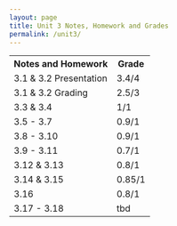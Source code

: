 ```yaml
---
layout: page
title: Unit 3 Notes, Homework and Grades
permalink: /unit3/
---
```


<table>
  <tr>
    <th>Notes and Homework</th>
    <th>Grade</th>
  </tr>
  <tr>
    <td>3.1 & 3.2 Presentation</td>
    <td>3.4/4</td>
  </tr>
  <tr>
    <td>3.1 & 3.2 Grading</td>
    <td>2.5/3</td>
  </tr>
  <tr>
    <td>3.3 & 3.4</td>
    <td>1/1</td>
  </tr>
  <tr>
    <td>3.5 - 3.7</td>
    <td>0.9/1</td>
  </tr>
  <tr>
    <td>3.8 - 3.10</td>
    <td>0.9/1</td>
  </tr>
  <tr>
    <td>3.9 - 3.11</td>
    <td>0.7/1</td>
  </tr>
    <tr>
    <td>3.12 & 3.13</td>
    <td>0.8/1</td>
  </tr>
    <tr>
    <td>3.14 & 3.15</td>
    <td>0.85/1</td>
  </tr>
    <tr>
    <td>3.16</td>
    <td>0.8/1</td>
  </tr>
    <tr>
    <td>3.17 - 3.18</td>
    <td>tbd</td>
  </tr>
</table>